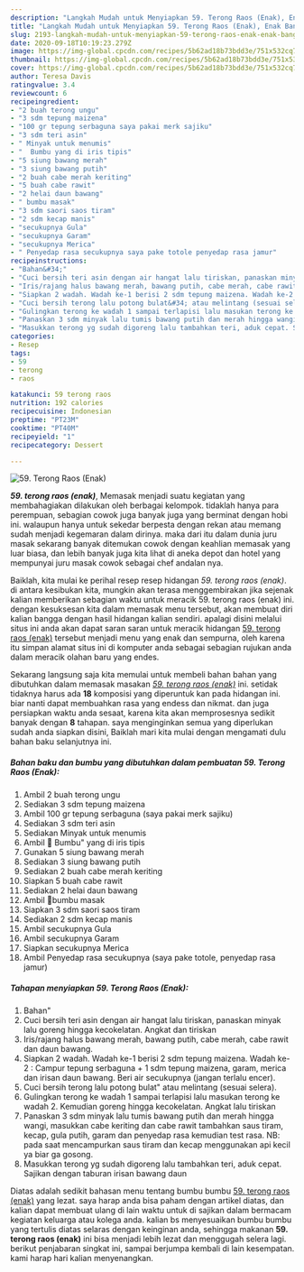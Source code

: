 ```yaml
---
description: "Langkah Mudah untuk Menyiapkan 59. Terong Raos (Enak), Enak Banget"
title: "Langkah Mudah untuk Menyiapkan 59. Terong Raos (Enak), Enak Banget"
slug: 2193-langkah-mudah-untuk-menyiapkan-59-terong-raos-enak-enak-banget
date: 2020-09-18T10:19:23.279Z
image: https://img-global.cpcdn.com/recipes/5b62ad18b73bdd3e/751x532cq70/59-terong-raos-enak-foto-resep-utama.jpg
thumbnail: https://img-global.cpcdn.com/recipes/5b62ad18b73bdd3e/751x532cq70/59-terong-raos-enak-foto-resep-utama.jpg
cover: https://img-global.cpcdn.com/recipes/5b62ad18b73bdd3e/751x532cq70/59-terong-raos-enak-foto-resep-utama.jpg
author: Teresa Davis
ratingvalue: 3.4
reviewcount: 6
recipeingredient:
- "2 buah terong ungu"
- "3 sdm tepung maizena"
- "100 gr tepung serbaguna saya pakai merk sajiku"
- "3 sdm teri asin"
- " Minyak untuk menumis"
- "  Bumbu yang di iris tipis"
- "5 siung bawang merah"
- "3 siung bawang putih"
- "2 buah cabe merah keriting"
- "5 buah cabe rawit"
- "2 helai daun bawang"
- " bumbu masak"
- "3 sdm saori saos tiram"
- "2 sdm kecap manis"
- "secukupnya Gula"
- "secukupnya Garam"
- "secukupnya Merica"
- " Penyedap rasa secukupnya saya pake totole penyedap rasa jamur"
recipeinstructions:
- "Bahan&#34;"
- "Cuci bersih teri asin dengan air hangat lalu tiriskan, panaskan minyak lalu goreng hingga kecokelatan. Angkat dan tiriskan"
- "Iris/rajang halus bawang merah, bawang putih, cabe merah, cabe rawit dan daun bawang."
- "Siapkan 2 wadah. Wadah ke-1 berisi 2 sdm tepung maizena. Wadah ke-2 : Campur tepung serbaguna + 1 sdm tepung maizena, garam, merica dan irisan daun bawang. Beri air secukupnya (jangan terlalu encer)."
- "Cuci bersih terong lalu potong bulat&#34; atau melintang (sesuai selera)."
- "Gulingkan terong ke wadah 1 sampai terlapisi lalu masukan terong ke wadah 2. Kemudian goreng hingga kecokelatan. Angkat lalu tiriskan"
- "Panaskan 3 sdm minyak lalu tumis bawang putih dan merah hingga wangi, masukkan cabe keriting dan cabe rawit tambahkan saus tiram, kecap, gula putih, garam dan penyedap rasa kemudian test rasa. NB: pada saat mencampurkan saus tiram dan kecap menggunakan api kecil ya biar ga gosong."
- "Masukkan terong yg sudah digoreng lalu tambahkan teri, aduk cepat. Sajikan dengan taburan irisan bawang daun"
categories:
- Resep
tags:
- 59
- terong
- raos

katakunci: 59 terong raos 
nutrition: 192 calories
recipecuisine: Indonesian
preptime: "PT23M"
cooktime: "PT40M"
recipeyield: "1"
recipecategory: Dessert

---
```



![59. Terong Raos (Enak)](https://img-global.cpcdn.com/recipes/5b62ad18b73bdd3e/751x532cq70/59-terong-raos-enak-foto-resep-utama.jpg)

<b><i>59. terong raos (enak)</i></b>, Memasak menjadi suatu kegiatan yang membahagiakan dilakukan oleh berbagai kelompok. tidaklah hanya para perempuan, sebagian cowok juga banyak juga yang berminat dengan hobi ini. walaupun hanya untuk sekedar berpesta dengan rekan atau memang sudah menjadi kegemaran dalam dirinya. maka dari itu dalam dunia juru masak sekarang banyak ditemukan cowok dengan keahlian memasak yang luar biasa, dan lebih banyak juga kita lihat di aneka depot dan hotel yang mempunyai juru masak cowok sebagai chef andalan nya.



Baiklah, kita mulai ke perihal resep resep hidangan <i>59. terong raos (enak)</i>. di antara kesibukan kita, mungkin akan terasa menggembirakan jika sejenak kalian memberikan sebagian waktu untuk meracik 59. terong raos (enak) ini. dengan kesuksesan kita dalam memasak menu tersebut, akan membuat diri kalian bangga dengan hasil hidangan kalian sendiri. apalagi disini melalui situs ini anda akan dapat saran saran untuk meracik hidangan <u>59. terong raos (enak)</u> tersebut menjadi menu yang enak dan sempurna, oleh karena itu simpan alamat situs ini di komputer anda sebagai sebagian rujukan anda dalam meracik olahan baru yang endes.


Sekarang langsung saja kita memulai untuk membeli bahan bahan yang dibutuhkan dalam memasak masakan <u><i>59. terong raos (enak)</i></u> ini. setidak tidaknya harus ada <b>18</b> komposisi yang diperuntuk kan pada hidangan ini. biar nanti dapat membuahkan rasa yang endess dan nikmat. dan juga persiapkan waktu anda sesaat, karena kita akan memprosesnya sedikit banyak dengan <b>8</b> tahapan. saya menginginkan semua yang diperlukan sudah anda siapkan disini, Baiklah mari kita mulai dengan mengamati dulu bahan baku selanjutnya ini.

<!--inarticleads1-->

##### Bahan baku dan bumbu yang dibutuhkan dalam pembuatan 59. Terong Raos (Enak):

1. Ambil 2 buah terong ungu
1. Sediakan 3 sdm tepung maizena
1. Ambil 100 gr tepung serbaguna (saya pakai merk sajiku)
1. Sediakan 3 sdm teri asin
1. Sediakan  Minyak untuk menumis
1. Ambil  🍃 Bumbu&#34; yang di iris tipis
1. Gunakan 5 siung bawang merah
1. Sediakan 3 siung bawang putih
1. Sediakan 2 buah cabe merah keriting
1. Siapkan 5 buah cabe rawit
1. Sediakan 2 helai daun bawang
1. Ambil  🍃bumbu masak
1. Siapkan 3 sdm saori saos tiram
1. Sediakan 2 sdm kecap manis
1. Ambil secukupnya Gula
1. Ambil secukupnya Garam
1. Siapkan secukupnya Merica
1. Ambil  Penyedap rasa secukupnya (saya pake totole, penyedap rasa jamur)




<!--inarticleads2-->

##### Tahapan menyiapkan 59. Terong Raos (Enak):

1. Bahan&#34;
1. Cuci bersih teri asin dengan air hangat lalu tiriskan, panaskan minyak lalu goreng hingga kecokelatan. Angkat dan tiriskan
1. Iris/rajang halus bawang merah, bawang putih, cabe merah, cabe rawit dan daun bawang.
1. Siapkan 2 wadah. Wadah ke-1 berisi 2 sdm tepung maizena. Wadah ke-2 : Campur tepung serbaguna + 1 sdm tepung maizena, garam, merica dan irisan daun bawang. Beri air secukupnya (jangan terlalu encer).
1. Cuci bersih terong lalu potong bulat&#34; atau melintang (sesuai selera).
1. Gulingkan terong ke wadah 1 sampai terlapisi lalu masukan terong ke wadah 2. Kemudian goreng hingga kecokelatan. Angkat lalu tiriskan
1. Panaskan 3 sdm minyak lalu tumis bawang putih dan merah hingga wangi, masukkan cabe keriting dan cabe rawit tambahkan saus tiram, kecap, gula putih, garam dan penyedap rasa kemudian test rasa. NB: pada saat mencampurkan saus tiram dan kecap menggunakan api kecil ya biar ga gosong.
1. Masukkan terong yg sudah digoreng lalu tambahkan teri, aduk cepat. Sajikan dengan taburan irisan bawang daun




Diatas adalah sedikit bahasan menu tentang bumbu bumbu <u>59. terong raos (enak)</u> yang lezat. saya harap anda bisa paham dengan artikel diatas, dan kalian dapat membuat ulang di lain waktu untuk di sajikan dalam bermacam kegiatan keluarga atau kolega anda. kalian bs menyesuaikan bumbu bumbu yang tertulis diatas selaras dengan keinginan anda, sehingga makanan <b>59. terong raos (enak)</b> ini bisa menjadi lebih lezat dan menggugah selera lagi. berikut penjabaran singkat ini, sampai berjumpa kembali di lain kesempatan. kami harap hari kalian menyenangkan.
